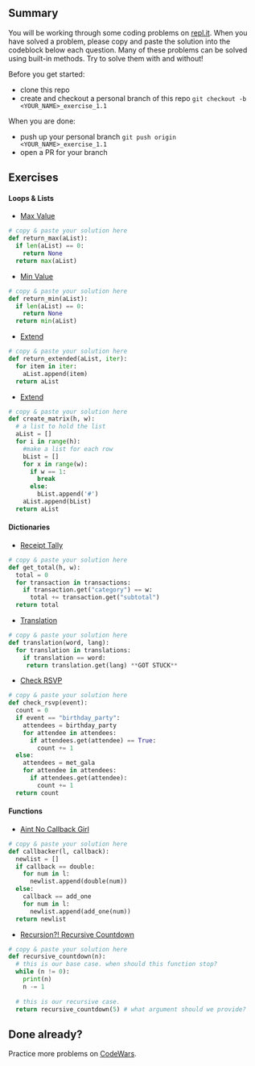 ## Summary
You will be working through some coding problems on [repl.it](https://www.repl.it/). When you have solved a problem, please copy and paste the solution into the codeblock below each question. Many of these problems can be solved using built-in methods. Try to solve them with and without!

Before you get started:
- clone this repo
- create and checkout a personal branch of this repo `git checkout -b <YOUR_NAME>_exercise_1.1`

When you are done:
- push up your personal branch `git push origin <YOUR_NAME>_exercise_1.1`
- open a PR for your branch


## Exercises

#### Loops & Lists
- [Max Value](https://repl.it/@Admin7/maxvalue)
```python
# copy & paste your solution here
def return_max(aList):
  if len(aList) == 0:
    return None
  return max(aList)
```

- [Min Value](https://repl.it/@Admin7/minvalue)
```python
# copy & paste your solution here
def return_min(aList):
  if len(aList) == 0:
    return None
  return min(aList)
```

- [Extend](https://repl.it/@Admin7/extendlist)
```python
# copy & paste your solution here
def return_extended(aList, iter):
  for item in iter:
    aList.append(item)
  return aList
```

- [Extend](https://repl.it/@Admin7/creatematrix)
```python
# copy & paste your solution here
def create_matrix(h, w):
  # a list to hold the list
  aList = []
  for i in range(h):
    #make a list for each row
    bList = []
    for x in range(w):
      if w == 1:
        break
      else:
        bList.append('#')
    aList.append(bList)
  return aList
```


#### Dictionaries
- [Receipt Tally](https://repl.it/@Admin7/receipttally)
```python
# copy & paste your solution here
def get_total(h, w):
  total = 0
  for transaction in transactions:
    if transaction.get("category") == w:
      total += transaction.get("subtotal")
  return total
```

- [Translation](https://repl.it/@Admin7/translations)
```python
# copy & paste your solution here
def translation(word, lang):
  for translation in translations: 
    if translation == word:
     return translation.get(lang) **GOT STUCK**
```

- [Check RSVP](https://repl.it/@Admin7/checkrsvp)
```python
# copy & paste your solution here
def check_rsvp(event):
  count = 0
  if event == "birthday_party":
    attendees = birthday_party
    for attendee in attendees:
      if attendees.get(attendee) == True:
        count += 1 
  else: 
    attendees = met_gala
    for attendee in attendees:
      if attendees.get(attendee):
        count += 1 
  return count 
```


#### Functions
- [Aint No Callback Girl](https://repl.it/@Admin7/aintnocallbackgirl)
```python
# copy & paste your solution here
def callbacker(l, callback):
  newlist = []
  if callback == double:
    for num in l:
      newlist.append(double(num))
  else:
    callback == add_one
    for num in l:
      newlist.append(add_one(num))
  return newlist
```

- [Recursion?! Recursive Countdown](https://repl.it/@Admin7/recursivecountdown)
```python
# copy & paste your solution here
def recursive_countdown(n):
  # this is our base case. when should this function stop?
  while (n != 0):
    print(n)
    n -= 1
 
  # this is our recursive case.
  return recursive_countdown(5) # what argument should we provide?
```


## Done already?
Practice more problems on [CodeWars](https://codewars.com).

